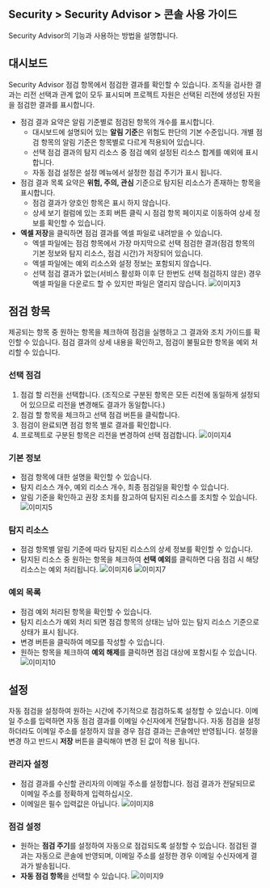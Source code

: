 ## Security > Security Advisor > 콘솔 사용 가이드

Security Advisor의 기능과 사용하는 방법을 설명합니다.

## 대시보드

Security Advisor 점검 항목에서 점검한 결과를 확인할 수 있습니다.
조직을 검사한 결과는 리전 선택과 관계 없이 모두 표시되며 프로젝트 자원은 선택된 리전에 생성된 자원을 점검한 결과를 표시합니다.

* 점검 결과 요약은 알림 기준별로 점검된 항목의 개수를 표시합니다.
  - 대시보드에 설명되어 있는 **알림 기준**은 위험도 판단의 기본 수준입니다.
  개별 점검 항목의 알림 기준은 항목별로 다르게 적용되어 있습니다.
  - 선택 점검 결과의 탐지 리소스 중 점검 예외 설정된 리소스 합계를 예외에 표시합니다.
  - 자동 점검 설정은 설정 메뉴에서 설정한 점검 주기가 표시 됩니다.
* 점검 결과 목록 요약은 **위험, 주의, 관심** 기준으로 탐지된 리소스가 존재하는 항목을 표시합니다.
  - 점검 결과가 양호인 항목은 표시 하지 않습니다.
  - 상세 보기 컬럼에 있는 조회 버튼 클릭 시  점검 항목 페이지로 이동하여 상세 정보를 확인할 수 있습니다.
* **엑셀 저장**을 클릭하면 점검 결과를 엑셀 파일로 내려받을 수 있습니다.
  - 엑셀 파일에는 점검 항목에서 가장 마지막으로 선택 점검한 결과(점검 항목의 기본 정보와 탐지 리소스, 점검 시간)가 저장되어 있습니다.
  - 엑셀 파일에는 예외 리소스와 설정 정보는 포함되지 않습니다.
  - 선택 점검 결과가 없는(서비스 활성화 이후 단 한번도 선택 점검하지 않은) 경우 엑셀 파일을 다운로드 할 수 있지만 파일은 열리지 않습니다.
![이미지3](https://kr1-api-object-storage.nhncloudservice.com/v1/AUTH_2acdfabf4efe4efc8a04c00b348110c9/cdn_origin/prod_securityadvisor/overview_03.png)


## 점검 항목

제공되는 항목 중 원하는 항목을 체크하여 점검을 실행하고 그 결과와 조치 가이드를 확인할 수 있습니다.
점검 결과의 상세 내용을 확인하고, 점검이 불필요한 항목을 예외 처리할 수 있습니다.
### 선택 점검
1. 점검 할  리전을 선택합니다.
  (조직으로 구분된 항목은 모든 리전에 동일하게 설정되어 있으므로 리전을 변경해도 결과가 동일합니다.)
2. 점검 할 항목을 체크하고 선택 점검 버튼을 클릭합니다.
3. 점검이 완료되면 점검 항목 별로 결과를 확인합니다.
4. 프로젝트로 구분된 항목은 리전을 변경하여 선택 점검합니다.
![이미지4](https://kr1-api-object-storage.nhncloudservice.com/v1/AUTH_2acdfabf4efe4efc8a04c00b348110c9/cdn_origin/prod_securityadvisor/overview_04.png)

### 기본 정보

* 점검 항목에 대한 설명을 확인할 수 있습니다.
* 탐지 리소스 개수, 예외 리소스 개수, 최종 점검일을 확인할 수 있습니다.
* 알림 기준을 확인하고 권장 조치를 참고하여 탐지된 리소스를 조치할 수 있습니다.
![이미지5](https://kr1-api-object-storage.nhncloudservice.com/v1/AUTH_2acdfabf4efe4efc8a04c00b348110c9/cdn_origin/prod_securityadvisor/overview_05.png)

### 탐지 리소스

* 점검 항목별 알림 기준에 따라 탐지된 리소스의 상세 정보를 확인할 수 있습니다.
* 탐지된 리소스 중 원하는 항목을 체크하여 **선택 예외**를 클릭하면 다음 점검 시 해당 리소스는 예외 처리됩니다.
![이미지6](https://kr1-api-object-storage.nhncloudservice.com/v1/AUTH_2acdfabf4efe4efc8a04c00b348110c9/cdn_origin/prod_securityadvisor/overview_06.png)
![이미지7](https://kr1-api-object-storage.nhncloudservice.com/v1/AUTH_2acdfabf4efe4efc8a04c00b348110c9/cdn_origin/prod_securityadvisor/overview_07.png)

### 예외 목록

* 점검 예외 처리된 항목을 확인할 수 있습니다.
* 탐지 리소스가 예외 처리 되면 점검 항목의 상태는 남아 있는 탐지 리소스 기준으로 상태가 표시 됩니다.
* 변경 버튼을 클릭하여 메모를 작성할 수 있습니다.
* 원하는 항목을 체크하여 **예외 해제**를 클릭하면 점검 대상에 포함시킬 수 있습니다.
![이미지10](https://kr1-api-object-storage.nhncloudservice.com/v1/AUTH_2acdfabf4efe4efc8a04c00b348110c9/cdn_origin/prod_securityadvisor/overview_11.png)

## 설정

자동 점검을 설정하여 원하는 시간에 주기적으로 점검하도록 설정할 수 있습니다.
이메일 주소를 입력하면 자동 점검 결과를 이메일 수신자에게 전달합니다. 자동 점검을 설정하더라도 이메일 주소를 설정하지 않을 경우 점검 결과는 콘솔에만 반영됩니다.
설정을 변경 하고 반드시 **저장** 버튼을 클릭해야 변경 된 값이 적용 됩니다.

### 관리자 설정

* 점검 결과를 수신할 관리자의 이메일 주소를 설정합니다. 점검 결과가 전달되므로 이메일 주소를 정확하게 입력하십시오.
* 이메일은 필수 입력값은 아닙니다.
![이미지8](https://kr1-api-object-storage.nhncloudservice.com/v1/AUTH_2acdfabf4efe4efc8a04c00b348110c9/cdn_origin/prod_securityadvisor/overview_08.png)
### 점검 설정
* 원하는 **점검 주기**를 설정하여 자동으로 점검되도록 설정할 수 있습니다. 점검된 결과는 자동으로 콘솔에 반영되며, 이메일 주소를 설정한 경우 이메일 수신자에게 결과가 발송됩니다.
* **자동 점검 항목**을 선택할 수 있습니다.
![이미지9](https://kr1-api-object-storage.nhncloudservice.com/v1/AUTH_2acdfabf4efe4efc8a04c00b348110c9/cdn_origin/prod_securityadvisor/overview_09.png)

